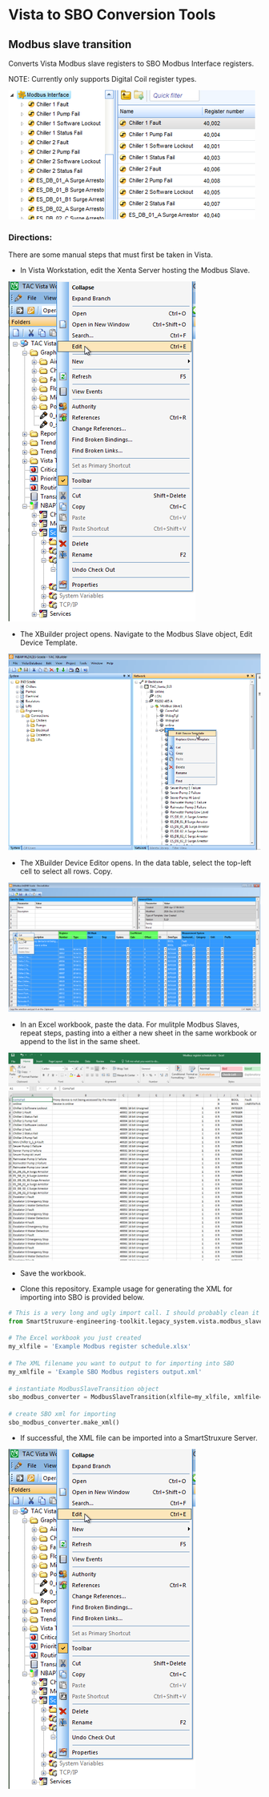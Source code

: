 # Vista to SBO Conversion Tools

## Modbus slave transition
Converts Vista Modbus slave registers to SBO Modbus Interface registers.

NOTE: Currently only supports Digital Coil register types.

![Image of imported Modbus Interface System Tree](images/System_Tree.png)

### Directions:
There are some manual steps that must first be taken in Vista.

- In Vista Workstation, edit the Xenta Server hosting the Modbus Slave.

![Image of imported Modbus Interface System Tree](images/Vista_edit.png)

- The XBuilder project opens. Navigate to the Modbus Slave object, Edit Device Template.

![Image of XBuilder](images/XBuilder_edit.png)

- The XBuilder Device Editor opens. In the data table, select the top-left cell to select all rows. Copy.

![Image of XBuilder Device Editor](images/XBuilder_Device_Editor.png)

- In an Excel workbook, paste the data. For mulitple Modbus Slaves, repeat steps, pasting into a either a new sheet in the same workbook or append to the list in the same sheet.

![Image of Excel](images/Excel_paste.png)

- Save the workbook.

- Clone this repository. Example usage for generating the XML for importing into SBO is provided below.
```python
# This is a very long and ugly import call. I should probably clean it up one day
from SmartStruxure-engineering-toolkit.legacy_system.vista.modbus_slave_transition import ModbusSlaveTransition

# The Excel workbook you just created
my_xlfile = 'Example Modbus register schedule.xlsx'

# The XML filename you want to output to for importing into SBO
my_xmlfile = 'Example SBO Modbus registers output.xml'

# instantiate ModbusSlaveTransition object
sbo_modbus_converter = ModbusSlaveTransition(xlfile=my_xlfile, xmlfile=my_xmlfile)

# create SBO xml for importing
sbo_modbus_converter.make_xml()

```

- If successful, the XML file can be imported into a SmartStruxure Server.

![Image of imported Modbus Interface System Tree](images/Vista_edit.png)
